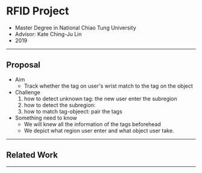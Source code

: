# RFID Project

* Master Degree in National Chiao Tung University
* Advisor: Kate Ching-Ju Lin
* 2019

---

## Proposal

* Aim 
    * Track whether the tag on user's wrist match to the tag on the object
* Challenge
    1. how to detect unknown tag: the new user enter the subregion
    2. how to detect the subregion:  
    3. how to match tag-objeect: pair the tags
* Something need to know
    * We will knew all the information of the tags beforehead
    * We depict what region user enter and what object user take.
---

## Related Work

---
